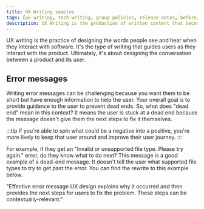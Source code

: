 ```yaml
---
title: UX Writing samples
tags: [ux writing, tech writing, group policies, release notes, before/after ]
description: UX Writing is the production of written content that becomes part of, and supports, a product's user experience. My expertise is in taking the guesswork out of complex technical content for busy IT professionals. I am passionate about creating content experiences that help people achieve more with technology. Please take a look at the before and after samples, and you be the judge.
---
```


UX writing is the practice of designing the words people see and hear when they interact with software. It's the type of writing that guides users as they interact with the product. Ultimately, it's about designing the conversation between a product and its user. 

## Error messages

Writing error messages can be challenging because you want them to be short but have enough information to help the user. Your overall goal is to provide guidance to the user to prevent dead ends. So, what does "dead end" mean in this context? It means the user is stuck at a dead end because the message doesn't give them the next steps to fix it themselves. 

:::tip
If you're able to spin what could be a negative into a positive, you're more likely to keep that user around and improve their user journey.
:::

For example, if they get an "Invalid or unsupported file type. Please try again." error, do they know what to do next? This message is a good example of a dead-end message. It doesn't tell the user what supported file types to try to get past the error. You can find the rewrite to this example below.

<div class="quote">
"Effective error message UX design explains why it occurred and then provides the next steps for users to fix the problem. These steps can be contextually-relevant."
</div>